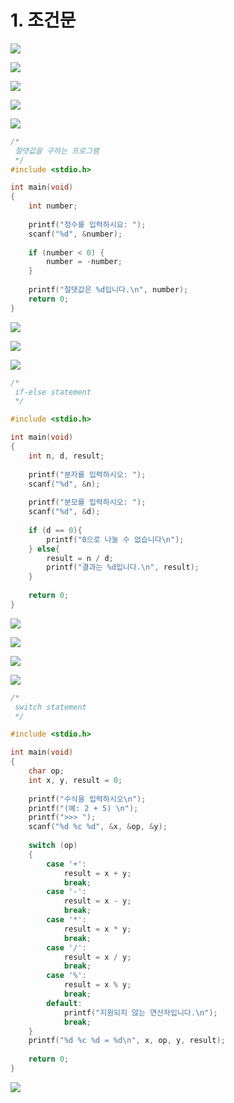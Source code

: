 # 1. 조건문

![](../.gitbook/assets/2020-01-03-1.19.43.png)

![](../.gitbook/assets/2020-01-03-1.19.55.png)

![](../.gitbook/assets/2020-01-03-1.21.05.png)

![](../.gitbook/assets/2020-01-03-1.21.11.png)

![](../.gitbook/assets/2020-01-03-1.21.19.png)

```c
/*
 절댓값을 구하는 프로그램
 */
#include <stdio.h>

int main(void)
{
    int number;
    
    printf("정수를 입력하시요: ");
    scanf("%d", &number);
    
    if (number < 0) {
        number = -number;
    }
    
    printf("절댓값은 %d입니다.\n", number);
    return 0;
}
```

![](../.gitbook/assets/2020-01-03-1.25.15.png)



![](../.gitbook/assets/2020-01-03-1.26.04.png)

![](../.gitbook/assets/2020-01-03-1.26.19.png)

```c
/*
 if-else statement
 */

#include <stdio.h>

int main(void)
{
    int n, d, result;
    
    printf("분자를 입력하시오: ");
    scanf("%d", &n);
    
    printf("분모를 입력하시오: ");
    scanf("%d", &d);
    
    if (d == 0){
        printf("0으로 나눌 수 없습니다\n");
    } else{
        result = n / d;
        printf("결과는 %d입니다.\n", result);
    }
    
    return 0;
}
```

![](../.gitbook/assets/2020-01-03-1.29.50.png)



![](../.gitbook/assets/2020-01-03-1.31.42.png)

![](../.gitbook/assets/2020-01-03-1.32.02.png)

![](../.gitbook/assets/2020-01-03-1.32.28.png)

```c
/*
 switch statement
 */

#include <stdio.h>

int main(void)
{
    char op;
    int x, y, result = 0;
    
    printf("수식을 입력하시오\n");
    printf("(예: 2 + 5) \n");
    printf(">>> ");
    scanf("%d %c %d", &x, &op, &y);
    
    switch (op)
    {
        case '+':
            result = x + y;
            break;
        case '-':
            result = x - y;
            break;
        case '*':
            result = x * y;
            break;
        case '/':
            result = x / y;
            break;
        case '%':
            result = x % y;
            break;
        default:
            printf("지원되지 않는 연산자입니다.\n");
            break;
    }
    printf("%d %c %d = %d\n", x, op, y, result);
    
    return 0;
}
```

![](../.gitbook/assets/2020-01-03-1.37.35.png)



